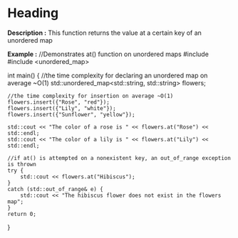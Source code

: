 
# Heading
**Description :** This function returns the value at a certain key of an unordered map

**Example :**
//Demonstrates at() function on unordered maps
#include <iostream>
#include <unordered_map>

int main() {
    //the time complexity for declaring an unordered map on average ~O(1)
    std::unordered_map<std::string, std::string> flowers;

    //the time complexity for insertion on average ~O(1)
    flowers.insert({"Rose", "red"});
    flowers.insert({"Lily", "white"});
    flowers.insert({"Sunflower", "yellow"});

    std::cout << "The color of a rose is " << flowers.at("Rose") << std::endl;
    std::cout << "The color of a lily is " << flowers.at("Lily") << std::endl;

    //if at() is attempted on a nonexistent key, an out_of_range exception is thrown
    try {
        std::cout << flowers.at("Hibiscus");
    }
    catch (std::out_of_range& e) {
        std::cout << "The hibiscus flower does not exist in the flowers map";
    }
    return 0;
}
